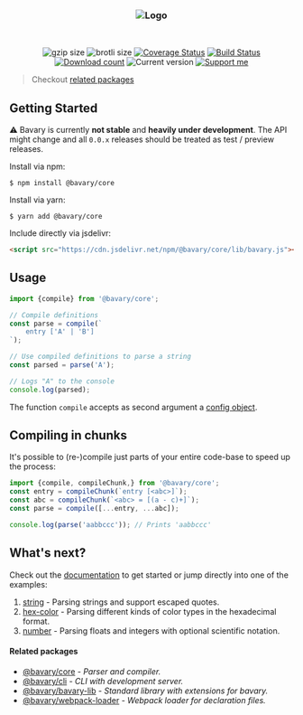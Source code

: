 <h3 align="center">
    <img src="https://user-images.githubusercontent.com/30767528/69007379-69befa00-093d-11ea-96ac-816d3e9ea6b4.png" alt="Logo">
</h3>

<br>

<p align="center">
    <img alt="gzip size" src="https://img.badgesize.io/https://cdn.jsdelivr.net/npm/@bavary/core/lib/bavary.js?compression=gzip&style=flat-square">
    <img alt="brotli size" src="https://img.badgesize.io/https://cdn.jsdelivr.net/npm/@bavary/core/lib/bavary.js?compression=brotli&style=flat-square">
    <a href='https://coveralls.io/github/Simonwep/bavary?branch=master'><img
       src='https://img.shields.io/coveralls/github/Simonwep/bavary?style=flat-square'
       alt='Coverage Status'/></a>
    <a href="https://travis-ci.org/Simonwep/bavary"><img
       alt="Build Status"
       src="https://img.shields.io/travis/Simonwep/bavary.svg?style=flat-square"></a>
    <a href="https://www.npmjs.com/package/@bavary/core"><img
       alt="Download count"
       src="https://img.shields.io/npm/dm/@bavary/core.svg?style=flat-square"></a>
    <img alt="Current version" src="https://img.shields.io/github/tag/Simonwep/bavary.svg?color=21068E&label=version&style=flat-square">
    <a href="https://github.com/sponsors/Simonwep"><img
       alt="Support me"
       src="https://img.shields.io/badge/github-support-387eff.svg?style=flat-square"></a>
</p>

> Checkout [related packages](#related-packages)

## Getting Started
⚠ Bavary is currently **not stable** and **heavily under development**.
The API might change and all `0.0.x` releases should be treated as test / preview releases.

Install via npm:
```shell
$ npm install @bavary/core
```

Install via yarn:
```shell
$ yarn add @bavary/core
```

Include directly via jsdelivr:
```html
<script src="https://cdn.jsdelivr.net/npm/@bavary/core/lib/bavary.js"></script>
```


## Usage
```js
import {compile} from '@bavary/core';

// Compile definitions
const parse = compile(`
    entry ['A' | 'B']
`);

// Use compiled definitions to parse a string
const parsed = parse('A');

// Logs "A" to the console
console.log(parsed);
```

The function `compile` accepts as second argument a [config object](docs/config.md).


## Compiling in chunks
It's possible to (re-)compile just parts of your entire code-base to speed up the process:

```js
import {compile, compileChunk,} from '@bavary/core';
const entry = compileChunk(`entry [<abc>]`);
const abc = compileChunk(`<abc> = [(a - c)+]`);
const parse = compile([...entry, ...abc]);

console.log(parse('aabbccc')); // Prints 'aabbccc'
```


## What's next?
Check out the [documentation](docs/syntax.md) to get started or jump directly into one of the examples:

1. [string](docs/examples/string.md) - Parsing strings and support escaped quotes.
2. [hex-color](docs/examples/hex-color.md) - Parsing different kinds of color types in the hexadecimal format.
3. [number](docs/examples/number.md) - Parsing floats and integers with optional scientific notation.


#### Related packages
* [@bavary/core](https://github.com/Simonwep/bavary) _- Parser and compiler._
* [@bavary/cli](https://github.com/Simonwep/bavary-cli) _- CLI with development server._
* [@bavary/bavary-lib](https://github.com/Simonwep/bavary-lib) _- Standard library with extensions for bavary._
* [@bavary/webpack-loader](https://github.com/Simonwep/bavary-webpack-loader) _- Webpack loader for declaration files._
